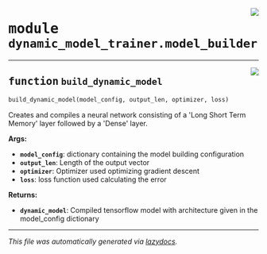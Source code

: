 <!-- markdownlint-disable -->

<a href="https://github.com/micheltokic/stable_baselines_model_based_rl/blob/main/stable_baselines_model_based_rl\dynamic_model_trainer\model_builder.py#L0"><img align="right" style="float:right;" src="https://img.shields.io/badge/-source-cccccc?style=flat-square"></a>

# <kbd>module</kbd> `dynamic_model_trainer.model_builder`





---

<a href="https://github.com/micheltokic/stable_baselines_model_based_rl/blob/main/stable_baselines_model_based_rl\dynamic_model_trainer\model_builder.py#L7"><img align="right" style="float:right;" src="https://img.shields.io/badge/-source-cccccc?style=flat-square"></a>

## <kbd>function</kbd> `build_dynamic_model`

```python
build_dynamic_model(model_config, output_len, optimizer, loss)
```

Creates and compiles a neural network consisting of a 'Long Short Term Memory' layer followed by a 'Dense' layer. 



**Args:**
 
 - <b>`model_config`</b>:  dictionary containing the model building configuration 
 - <b>`output_len`</b>:  Length of the output vector 
 - <b>`optimizer`</b>:  Optimizer used optimizing gradient descent 
 - <b>`loss`</b>:  loss function used calculating the error 



**Returns:**
 
 - <b>`dynamic_model`</b>:  Compiled tensorflow model with architecture given in the model_config dictionary 




---

_This file was automatically generated via [lazydocs](https://github.com/ml-tooling/lazydocs)._
